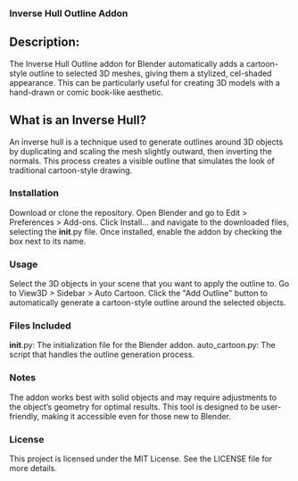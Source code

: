 ### Inverse Hull Outline Addon
## Description:
The Inverse Hull Outline addon for Blender automatically adds a cartoon-style outline to selected 3D meshes, giving them a stylized, cel-shaded appearance. This can be particularly useful for creating 3D models with a hand-drawn or comic book-like aesthetic.

## What is an Inverse Hull?
An inverse hull is a technique used to generate outlines around 3D objects by duplicating and scaling the mesh slightly outward, then inverting the normals. This process creates a visible outline that simulates the look of traditional cartoon-style drawing.

### Installation
Download or clone the repository.
Open Blender and go to Edit > Preferences > Add-ons.
Click Install... and navigate to the downloaded files, selecting the __init__.py file.
Once installed, enable the addon by checking the box next to its name.
### Usage
Select the 3D objects in your scene that you want to apply the outline to.
Go to View3D > Sidebar > Auto Cartoon.
Click the "Add Outline" button to automatically generate a cartoon-style outline around the selected objects.
### Files Included
__init__.py: The initialization file for the Blender addon.
auto_cartoon.py: The script that handles the outline generation process.
### Notes
The addon works best with solid objects and may require adjustments to the object’s geometry for optimal results.
This tool is designed to be user-friendly, making it accessible even for those new to Blender.
### License
This project is licensed under the MIT License. See the LICENSE file for more details.
